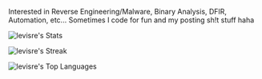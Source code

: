 Interested in Reverse Engineering/Malware, Binary Analysis, DFIR, Automation, etc... Sometimes I code for fun and my posting sh!t stuff haha

![levisre's Stats](https://github-readme-stats.vercel.app/api?username=levisre&theme=chartreuse-dark&show_icons=true&hide_border=true&count_private=true)

![levisre's Streak](https://streak-stats.demolab.com/?user=levisre&theme=chartreuse-dark&hide_border=true)

![levisre's Top Languages](https://github-readme-stats.vercel.app/api/top-langs/?username=levisre&theme=chartreuse-dark&show_icons=true&hide_border=true&layout=compact)
